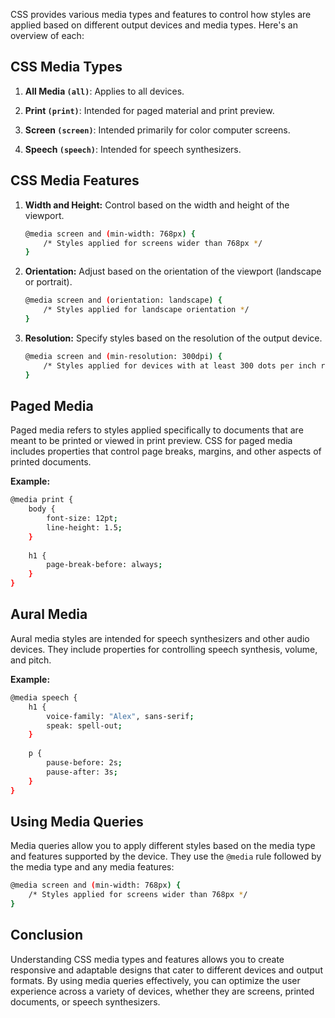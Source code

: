 CSS provides various media types and features to control how styles are applied based on different output devices and media types. Here's an overview of each:

## CSS Media Types

1. **All Media `(all)`**: Applies to all devices.

2. **Print `(print)`**: Intended for paged material and print preview.

3. **Screen `(screen)`**: Intended primarily for color computer screens.

4. **Speech `(speech)`**: Intended for speech synthesizers.

## CSS Media Features

1. **Width and Height:** Control based on the width and height of the viewport.

    ```bash
    @media screen and (min-width: 768px) {
        /* Styles applied for screens wider than 768px */
    }
    ```

2. **Orientation:** Adjust based on the orientation of the viewport (landscape or portrait).

    ```bash
    @media screen and (orientation: landscape) {
        /* Styles applied for landscape orientation */
    }
    ```

3. **Resolution:** Specify styles based on the resolution of the output device.

    ```bash
    @media screen and (min-resolution: 300dpi) {
        /* Styles applied for devices with at least 300 dots per inch resolution */
    }
    ```


## Paged Media

Paged media refers to styles applied specifically to documents that are meant to be printed or viewed in print preview. CSS for paged media includes properties that control page breaks, margins, and other aspects of printed documents.

**Example:**

```bash
@media print {
    body {
        font-size: 12pt;
        line-height: 1.5;
    }
    
    h1 {
        page-break-before: always;
    }
}
```

## Aural Media

Aural media styles are intended for speech synthesizers and other audio devices. They include properties for controlling speech synthesis, volume, and pitch.

**Example:**

```bash
@media speech {
    h1 {
        voice-family: "Alex", sans-serif;
        speak: spell-out;
    }
    
    p {
        pause-before: 2s;
        pause-after: 3s;
    }
}
```

## Using Media Queries

Media queries allow you to apply different styles based on the media type and features supported by the device. They use the `@media` rule followed by the media type and any media features:

```bash
@media screen and (min-width: 768px) {
    /* Styles applied for screens wider than 768px */
}
```

## Conclusion

Understanding CSS media types and features allows you to create responsive and adaptable designs that cater to different devices and output formats. By using media queries effectively, you can optimize the user experience across a variety of devices, whether they are screens, printed documents, or speech synthesizers.
